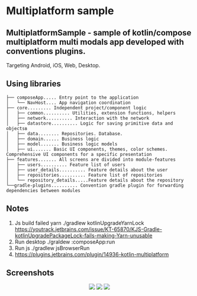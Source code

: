 # Multiplatform sample
## <b>MultiplatformSample</b> - sample of kotlin/compose multiplatform multi modals app developed with conventions plugins.
Targeting Android, iOS, Web, Desktop.

## Using libraries

``` text
├── composeApp..... Entry point to the application
│   └── NavHost.... App navigation coordination
├── core......... Independent project/component logic
│   ├── common.......... Utilities, extension functions, helpers
│   ├── network.......... Interaction with the network
│   ├── datastore.......... Logic for saving primitive data and objectsв
│   ├── data........ Repositories. Database.
│   ├── domain...... Business logic
│   ├── model....... Business logic models
│   ├── ui....... Basic UI components, themes, color schemes. Comprehensive UI components for a specific presentation
├── features....... All screens are divided into module-features
│   ├── users.......... Feature list of users
│   ├── user_details.......... Feature details about the user
│   ├── repositories.......... Feature list of repositories
│   └── repository_details.....Feature details about the repository
└──gradle-plugins.......... Convention gradle plugin for forwarding dependencies between modules
```

## Notes
1) Js build failed yarn ./gradlew kotlinUpgradeYarnLock
https://youtrack.jetbrains.com/issue/KT-65870/KJS-Gradle-kotlinUpgradePackageLock-fails-making-Yarn-unusable
2) Run desktop ./graldew :composeApp:run
3) Run js ./gradlew jsBrowserRun
4) https://plugins.jetbrains.com/plugin/14936-kotlin-multiplatform


## Screenshots
<p align="center">
<img src="https://github.com/user-attachments/assets/30ce1f08-b9ae-4f2a-8baf-27c1549b7059"/>
<img src="https://github.com/user-attachments/assets/8d96b474-3677-4796-835a-e5b609b51e53"/>
<img src="https://github.com/user-attachments/assets/8010a8e3-987d-4e15-a5c9-f5d7a0e526bc"/>
</p>
